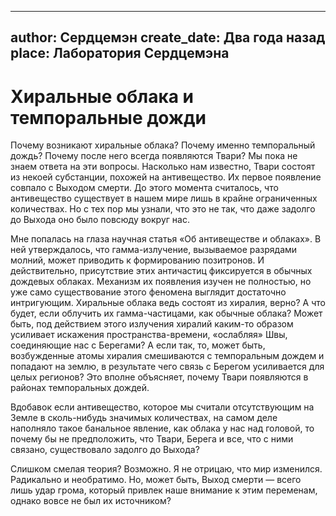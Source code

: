
---
author: Сердцемэн
create_date: Два года назад
place: Лаборатория Сердцемэна
---

# Хиральные облака и темпоральные дожди


Почему возникают хиральные облака? Почему именно темпоральный дождь? Почему после него всегда появляются Твари? Мы пока не знаем ответа на эти вопросы. Насколько нам известно, Твари состоят из некоей субстанции, похожей на антивещество. Их первое появление совпало с Выходом смерти. До этого момента считалось, что антивещество существует в нашем мире лишь в крайне ограниченных количествах. Но с тех пор мы узнали, что это не так, что даже задолго до Выхода оно было повсюду вокруг нас.


Мне попалась на глаза научная статья «Об антивеществе и облаках». В ней утверждалось, что гамма-излучение, вызываемое разрядами молний, может приводить к формированию позитронов. И действительно, присутствие этих античастиц фиксируется в обычных дождевых облаках. Механизм их появления изучен не полностью, но уже само существование этого феномена выглядит достаточно интригующим. Хиральные облака ведь состоят из хиралия, верно? А что будет, если облучить их гамма-частицами, как обычные облака? Может быть, под действием этого излучения хиралий каким-то образом усиливает искажения пространства-времени, «ослабляя» Швы, соединяющие нас с Берегами? А если так, то, может быть, возбужденные атомы хиралия смешиваются с темпоральным дождем и попадают на землю, в результате чего связь с Берегом усиливается для целых регионов? Это вполне объясняет, почему Твари появляются в районах темпоральных дождей.


Вдобавок если антивещество, которое мы считали отсутствующим на Земле в сколь-нибудь значимых количествах, на самом деле наполняло такое банальное явление, как облака у нас над головой, то почему бы не предположить, что Твари, Берега и все, что с ними связано, существовало задолго до Выхода?


Слишком смелая теория? Возможно. Я не отрицаю, что мир изменился. Радикально и необратимо. Но, может быть, Выход смерти — всего лишь удар грома, который привлек наше внимание к этим переменам, однако вовсе не был их источником?




